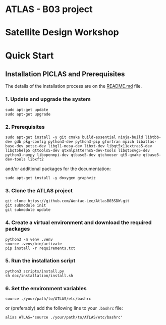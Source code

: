 # ATLAS - B03 project
# Satellite Design Workshop

# Quick Start

## Installation PICLAS and Prerequisites

The details of the installation process are on the [README.md](./doc/installation/README.md) file.

### 1. Update and upgrade the system

```shell
sudo apt-get update
sudo apt-get upgrade
```

### 2. Prerequisites

```shell
sudo apt-get install -y git cmake build-essential ninja-build libtbb-dev gdb pkg-config python3-dev python3-pip gfortran mpich libatlas-base-dev petsc-dev libgl1-mesa-dev libxt-dev libqt5x11extras5-dev libqt5help5 qttools5-dev qtxmlpatterns5-dev-tools libqt5svg5-dev python3-numpy libopenmpi-dev qtbase5-dev qtchooser qt5-qmake qtbase5-dev-tools libxft2 
```

and/or additional packages for the documentation:

```shell
sudo apt-get install -y doxygen graphviz
```

### 3. Clone the ATLAS project

```shell
git clone https://github.com/Wontae-Lee/AtlasB03SDW.git
git submodule init 
git submodule update
```

### 4. Create a virtual environment and download the required packages

```shell
python3 -m venv .venv
source .venv/bin/activate
pip install -r requirements.txt
```

### 5. Run the installation script

```shell
python3 scripts/install.py
sh doc/installation/install.sh
```

### 6. Set the environment variables

```shell
source ./your/path/to/ATLAS/etc/bashrc
```

or (preferably) add the following line to your `.bashrc` file:

```shell
alias ATLAS='source ./your/path/to/ATLAS/etc/bashrc'
```

